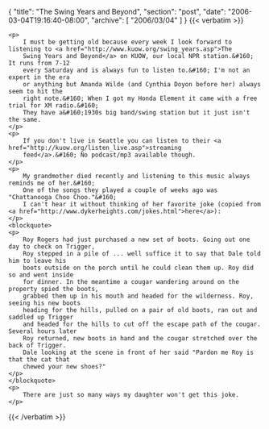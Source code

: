 {
  "title": "The Swing Years and Beyond",
  "section": "post",
  "date": "2006-03-04T19:16:40-08:00",
  "archive": [
    "2006/03/04"
  ]
}
{{< verbatim >}}

    <p>
        I must be getting old because every week I look forward to listening to <a href="http://www.kuow.org/swing_years.asp">The
        Swing Years and Beyond</a> on KUOW, our local NPR station.&#160; It runs from 7-12
        every Saturday and is always fun to listen to.&#160; I'm not an expert in the era
        or anything but Amanda Wilde (and Cynthia Doyon before her) always seem to hit the
        right note.&#160; When I got my Honda Element it came with a free trial for XM radio.&#160;
        They have a&#160;1930s big band/swing station but it just isn't the same. 
    </p>
    <p>
        If you don't live in Seattle you can listen to their <a href="http://kuow.org/listen_live.asp">streaming
        feed</a>.&#160; No podcast/mp3 available though.
    </p>
    <p>
        My grandmother died recently and listening to this music always reminds me of her.&#160;
        One of the songs they played a couple of weeks ago was "Chattanooga Choo Choo."&#160;
        I can't hear it without thinking of her favorite joke (copied from <a href="http://www.dykerheights.com/jokes.html">here</a>): 
    </p>
    <blockquote> 
    <p>
        Roy Rogers had just purchased a new set of boots. Going out one day to check on Trigger,
        Roy stepped in a pile of ... well suffice it to say that Dale told him to leave his
        boots outside on the porch until he could clean them up. Roy did so and went inside
        for dinner. In the meantime a cougar wandering around on the property spied the boots,
        grabbed them up in his mouth and headed for the wilderness. Roy, seeing his new boots
        heading for the hills, pulled on a pair of old boots, ran out and saddled up Trigger
        and headed for the hills to cut off the escape path of the cougar. Several hours later
        Roy returned, new boots in hand and the cougar stretched over the back of Trigger.
        Dale looking at the scene in front of her said "Pardon me Roy is that the cat that
        chewed your new shoes?" 
    </p>
    </blockquote> 
    <p>
        There are just so many ways my daughter won't get this joke. 
    </p>

{{< /verbatim >}}
